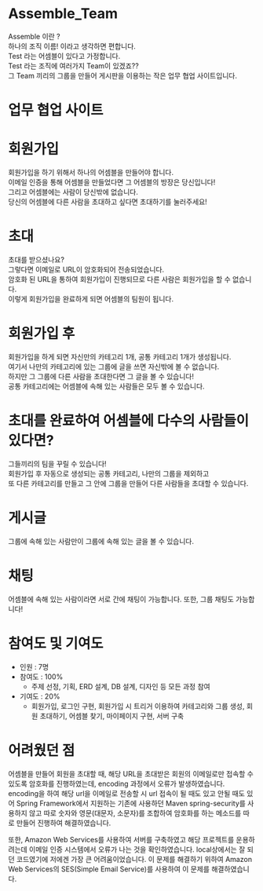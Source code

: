 # Assemble_Team
Assemble 이란 ?  
하나의 조직 이름! 이라고 생각하면 편합니다.  
Test 라는 어셈블이 있다고 가정합니다.  
Test 라는 조직에 여러가지 Team이 있겠죠??  
그 Team 끼리의 그룹을 만들어 게시판을 이용하는 작은 업무 협업 사이트입니다.  

# 업무 협업 사이트

# 회원가입
회원가입을 하기 위해서 하나의 어셈블을 만들어야 합니다.  
이메일 인증을 통해 어셈블을 만들었다면 그 어셈블의 방장은 당신입니다!  
그리고 어셈블에는 사람이 당신밖에 없습니다.  
당신의 어셈블에 다른 사람을 초대하고 싶다면 초대하기를 눌러주세요!  

# 초대
초대를 받으셨나요?  
그렇다면 이메일로 URL이 암호화되어 전송되었습니다.  
암호화 된 URL을 통하여 회원가입이 진행되므로 다른 사람은 회원가입을 할 수 없습니다.  
이렇게 회원가입을 완료하게 되면 어셈블의 팀원이 됩니다.  

# 회원가입 후
회원가입을 하게 되면 자신만의 카테고리 1개, 공통 카테고리 1개가 생성됩니다.  
여기서 나만의 카테고리에 있는 그룹에 글을 쓰면 자신밖에 볼 수 없습니다.  
하지만 그 그룹에 다른 사람을 초대한다면 그 글을 볼 수 있습니다!  
공통 카테고리에는 어셈블에 속해 있는 사람들은 모두 볼 수 있습니다.  

# 초대를 완료하여 어셈블에 다수의 사람들이 있다면?
그들끼리의 팀을 꾸릴 수 있습니다!  
회원가입 후 자동으로 생성되는 공통 카테고리, 나만의 그룹을 제외하고  
또 다른 카테고리를 만들고 그 안에 그룹을 만들어 다른 사람들을 초대할 수 있습니다.  

# 게시글
그룹에 속해 있는 사람만이 그룹에 속해 있는 글을 볼 수 있습니다.  

# 채팅
어셈블에 속해 있는 사람이라면 서로 간에 채팅이 가능합니다.
또한, 그룹 채팅도 가능합니다!

# 참여도 및 기여도
- 인원 : 7명  
- 참여도 : 100%  
  - 주제 선정, 기획, ERD 설계, DB 설계, 디자인 등 모든 과정 참여  
- 기여도 : 20%  
  - 회원가입, 로그인 구현, 회원가입 시 트리거 이용하여 카테고리와 그룹 생성, 회원 초대하기, 어셈블 찾기, 마이페이지 구현, 서버 구축  
  
# 어려웠던 점
어셈블을 만들어 회원을 초대할 때, 해당 URL을 초대받은 회원의 이메일로만 접속할 수 있도록 암호화를 진행하였는데, encoding 과정에서 오류가 발생하였습니다.
encoding을 하여 해당 url을 이메일로 전송할 시 url 접속이 될 때도 있고 안될 때도 있어 Spring Framework에서 지원하는 기존에 사용하던 Maven spring-security를 사용하지 않고
따로 숫자와 영문(대문자, 소문자)를 조합하여 암호화를 하는 메소드를 따로 만들어 진행하여 해결하였습니다.  

또한, Amazon Web Services를 사용하여 서버를 구축하였고 해당 프로젝트를 운용하려는데 이메일 인증 시스템에서 오류가 나는 것을 확인하였습니다.
local상에서는 잘 되던 코드였기에 저에겐 가장 큰 어려움이었습니다.
이 문제를 해결하기 위하여 Amazon Web Services의 SES(Simple Email Service)를 사용하여 이 문제를 해결하였습니다.  



